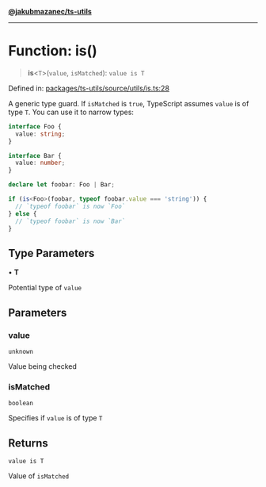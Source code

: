 [**@jakubmazanec/ts-utils**](../README.md)

---

# Function: is()

> **is**\<`T`\>(`value`, `isMatched`): `value is T`

Defined in:
[packages/ts-utils/source/utils/is.ts:28](https://github.com/jakubmazanec/tools/blob/dd3219e5c9e39fb2c6c2fa06c4f20acd2118ac84/packages/ts-utils/source/utils/is.ts#L28)

A generic type guard. If `isMatched` is `true`, TypeScript assumes `value` is of type `T`. You can
use it to narrow types:

```TypeScript
interface Foo {
  value: string;
}

interface Bar {
  value: number;
}

declare let foobar: Foo | Bar;

if (is<Foo>(foobar, typeof foobar.value === 'string')) {
  // `typeof foobar` is now `Foo`
} else {
  // `typeof foobar` is now `Bar`
}
```

## Type Parameters

• **T**

Potential type of `value`

## Parameters

### value

`unknown`

Value being checked

### isMatched

`boolean`

Specifies if `value` is of type `T`

## Returns

`value is T`

Value of `isMatched`
